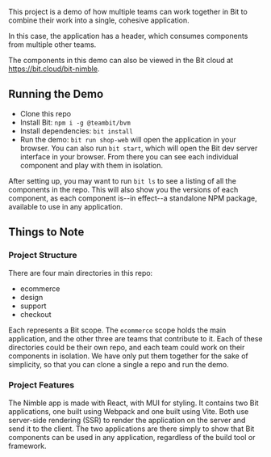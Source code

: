 This project is a demo of how multiple teams can work together in Bit to combine their work into a single, cohesive application.

In this case, the application has a header, which consumes components from multiple other teams.

The components in this demo can also be viewed in the Bit cloud at https://bit.cloud/bit-nimble.

## Running the Demo

- Clone this repo
- Install Bit: `npm i -g @teambit/bvm`
- Install dependencies: `bit install`
- Run the demo: `bit run shop-web` will open the application in your browser. You can also run `bit start`, which will open the Bit dev server interface in your browser. From there you can see each individual component and play with them in isolation.

After setting up, you may want to run `bit ls` to see a listing of all the components in the repo. This will also show you the versions of each component, as each component is--in effect--a standalone NPM package, available to use in any application.

## Things to Note

### Project Structure

There are four main directories in this repo:

- ecommerce
- design
- support
- checkout

Each represents a Bit scope. The `ecommerce` scope holds the main application, and the other three are teams that contribute to it. Each of these directories could be their own repo, and each team could work on their components in isolation. We have only put them together for the sake of simplicity, so that you can clone a single a repo and run the demo.

### Project Features

The Nimble app is made with React, with MUI for styling. It contains two Bit applications, one built using Webpack and one built using Vite. Both use server-side rendering (SSR) to render the application on the server and send it to the client. The two applications are there simply to show that Bit components can be used in any application, regardless of the build tool or framework.
